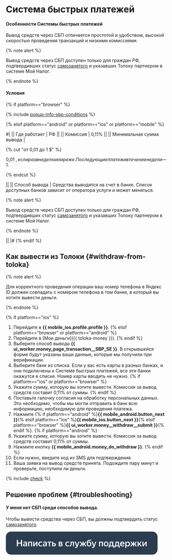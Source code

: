 # Система быстрых платежей

#### Особенности Системы быстрых платежей

Вывод средств через СБП отличается простотой и удобством, высокой скоростью проведения транзакций и низкими комиссиями.

{% note alert %}

Вывод средств через СБП доступен только для граждан РФ, подтвердивших статус [самозанятого](../self-employed/about.md) и указавших Толоку партнером в системе Мой Налог.

{% endnote %}


#### Условия

{% if platform=="browser" %}

{% include [popup-info-sbp-conditions](../_includes/pay/popup-info/id-popup-info/sbp-conditions.md) %}

{% elsif platform=="android" or platform=="ios" or platform=="mobile" %}

#|
|| Где работает | РФ ||
|| Комиссия | 0,11% ||
|| Минимальная сумма вывода | 

{% cut "от 0,01 до 1 $" %}

0,01 $, если раз в неделю или реже. Последующие платежи в течение недели — 1 $.

{% endcut %}

||
|| Способ вывода | Средства выводятся на счет в банке. Список доступных банков зависит от оператора услуги и может меняться.

{% note alert %}

Вывод средств через СБП доступен только для граждан РФ, подтвердивших статус [самозанятого](../self-employed/about.md) и указавших Толоку партнером в системе Мой Налог.

{% endnote %}

||
|#
{% endif %}

## Как вывести из Толоки {#withdraw-from-toloka}

{% note alert %}

Для корректного проведения операции ваш номер телефона в Яндекс ID должен совпадать с номером телефона в том банке, в который вы хотите вывести деньги.

{% endnote %}

{% if platform=="ios" %}
1. Перейдите в **{{ mobile_ios.profile.profile }}**.
{% elsif platform=="browser" or platform=="android" %}
1. Перейдите в [Мои деньги]({{ toloka-money }}).
{% endif %}
1. Выберите способ вывода **{{ ui_worker.money_page_transaction__SBP_SE }}**. В открывшейся форме будут указаны ваши данные, которые мы получили при верификации.
1. Выберите банк из списка. Если у вас есть карты в разных банках, и они подключены к Системе быстрых платежей, все эти банки окажутся в списке. Номер карты вводить не нужно.
{% if platform=="ios" or platform=="browser" %}
1. Укажите сумму, которую вы хотите вывести. Комиссия за вывод средств составит 0,11% от суммы.
{% endif %}
1. Поставьте галочку согласия на обработку персональных данных. Это необходимо, чтобы мы могли отправить в банк всю информацию, необходимую для проведения платежа.
1. Нажмите {% if platform=="android" %}**{{ mobile_android.button_next }}**{% elsif platform=="ios" %}**{{ mobile_ios.button_next }}**{% elsif platform=="browser" %}**{{ ui_worker.money__withdraw__submit }}**{% endif %}.
{% if platform=="android" %}
1. Укажите сумму, которую вы хотите вывести. Комиссия за вывод средств составит 0,11% от суммы.
1. Нажмите кнопку **{{ mobile_android.money_do_withdraw }}**.
{% endif %}
1. Если нужно, введите код из SMS для подтверждения.
1. Ваша заявка на вывод средств принята. Подождите пару минут и проверьте, поступили ли деньги.

{% include [check](../_includes/pay/about/check.md) %}



## Решение проблем {#troubleshooting}

#### У меня нет СБП среди способов вывода.

Чтобы вывести средства через СБП, вы должны подтвердить статус [самозанятого](../self-employed/about.md).


[![](../images/buttons/contact-support.svg)](../troubleshooting/troubleshooting.md#money_withdrawal)

